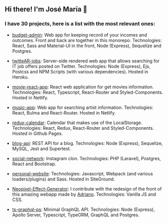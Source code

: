 ## Hi there! I'm José María 👋
### I have __30__ projects, here is a list with the most relevant ones:

- [budget-admin](https://github.com/jmmzzei/budget-admin): Web app for keeping record of your incomes and outcomes. Front and back are together in this monorepo.
Technologies: React, Sass and Material-UI in the front, Node (Express), Sequelize and Postgres.

- [twitteAR-jobs](https://github.com/jmmzzei/twitteAR-jobs): Server-side rendered web app that allows searching for IT job offers posted on Twitter.
Technologies: Node (Express), Ejs, Postcss and NPM Scripts (with various dependencies). Hosted in Heroku.

- [movie-react-app](https://github.com/jmmzzei/movie-react-app): React web application for get movies information. 
Technologies: React, Typescript, React-Router and Styled-Components. Hosted in Netlify.

- [music-app](https://github.com/jmmzzei/music-app): Web app for searching artist information. 
Technologies: React, Bulma and React-Router. Hosted in Netlify.

- [redux-calendar](https://github.com/jmmzzei/redux-calendar): Calendar that makes use of the LocalStorage.
Technologies: React, Redux, React-Router and Styled-Components. Hosted in Github Pages.

- [blog-api](https://github.com/jmmzzei/blog-api): REST API for a blog.
Technologies: Node (Express), Sequelize, MySQL, Jest and Supertest.

- [social-network](https://github.com/jmmzzei/social-network): Instagram clon.
Technologies: PHP (Laravel), Postgres, React and Bootstrap.

- [personal-website](https://github.com/jmmzzei/personal-website): Technologies: Javascript, Webpack (and various loaders/plugins) and Sass. Hosted in SiteGround.

- [Neopixel-Effect-Generator](https://github.com/jmmzzei/Neopixel-Effect-Generator): I contribute with the redesign of the front of this amazing webapp made by [Adriano](https://github.com/Adrianotiger). Technologies: Vanilla JS and CSS.

- [ts-graphql-ps](https://github.com/jmmzzei/ts-graphql-ps): Minimal GraphQL API. Technologies: Node (Express), Apollo Server, Typescript, TypeORM, GraphQL and Postgres.
